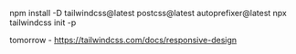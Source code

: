 npm install -D tailwindcss@latest postcss@latest autoprefixer@latest
npx tailwindcss init -p

tomorrow - https://tailwindcss.com/docs/responsive-design
